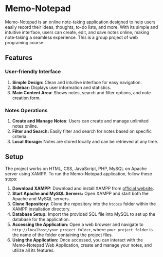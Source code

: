 # Memo-Notepad

Memo-Notepad is an online note-taking application designed to help users easily record their ideas, thoughts, to-do lists, and more. With its simple and intuitive interface, users can create, edit, and save notes online, making note-taking a seamless experience. This is a group project of web programing course.

## Features

### User-friendly Interface

1. **Simple Design:** Clean and intuitive interface for easy navigation.
2. **Sidebar:** Displays user information and statistics.
3. **Main Content Area:** Shows notes, search and filter options, and note creation form.

### Notes Operations

1. **Create and Manage Notes:** Users can create and manage unlimited notes online.
2. **Filter and Search:** Easily filter and search for notes based on specific criteria.
3. **Local Storage:** Notes are stored locally and can be retrieved at any time.

## Setup

The project works on HTML, CSS, JavaScript, PHP, MySQL on Apache server using XAMPP. To run the Memo-Notepad application, follow these steps:

1. **Download XAMPP:** Download and install XAMPP from [official website](https://www.apachefriends.org/index.html).
2. **Start Apache and MySQL Servers:** Open XAMPP and start both the Apache and MySQL servers.
3. **Clone Repository:** Clone the repository into the `htdocs` folder within the XAMPP installation directory.
4. **Database Setup:** Import the provided SQL file into MySQL to set up the database for the application.
5. **Accessing the Application:** Open a web browser and navigate to `http://localhost/your_project_folder`, where `your_project_folder` is the name of the folder containing the project files.
6. **Using the Application:** Once accessed, you can interact with the Memo-Notepad Web Application, create and manage your notes, and utilize all its features.

